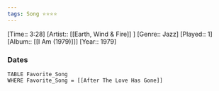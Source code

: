```yaml
---
tags: Song ⭐⭐⭐⭐ 
---
```

[Time:: 3:28]
[Artist:: [[Earth, Wind & Fire]] ]
[Genre:: Jazz]
[Played:: 1]
[Album:: [[I Am (1979)]]]
[Year:: 1979]
### Dates
````dataview
TABLE Favorite_Song
WHERE Favorite_Song = [[After The Love Has Gone]]
````